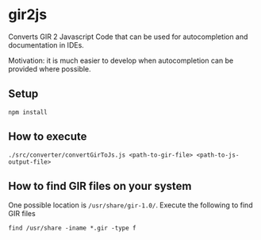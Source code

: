 # gir2js

Converts GIR 2 Javascript Code that can be used for autocompletion and documentation in IDEs.

Motivation: it is much easier to develop when autocompletion can be provided where possible.

## Setup

```
npm install
```

## How to execute

```
./src/converter/convertGirToJs.js <path-to-gir-file> <path-to-js-output-file>
```

## How to find GIR files on your system

One possible location is `/usr/share/gir-1.0/`. Execute the following to find GIR files

```
find /usr/share -iname *.gir -type f
```